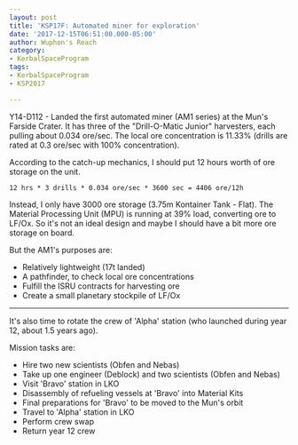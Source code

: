 ```yaml
---
layout: post
title: 'KSP17F: Automated miner for exploration'
date: '2017-12-15T06:51:00.000-05:00'
author: Wuphon's Reach
category:
- KerbalSpaceProgram
tags:
- KerbalSpaceProgram
- KSP2017

---
```


Y14-D112 - Landed the first automated miner (AM1 series) at the Mun's Farside Crater.  It has three of the "Drill-O-Matic Junior" harvesters, each pulling about 0.034 ore/sec.  The local ore concentration is 11.33% (drills are rated at 0.3 ore/sec with 100% concentration).

According to the catch-up mechanics, I should put 12 hours worth of ore storage on the unit.

    12 hrs * 3 drills * 0.034 ore/sec * 3600 sec = 4406 ore/12h

Instead, I only have 3000 ore storage (3.75m Kontainer Tank - Flat).  The Material Processing Unit (MPU) is running at 39% load, converting ore to LF/Ox.  So it's not an ideal design and maybe I should have a bit more ore storage on board.

But the AM1's purposes are:

- Relatively lightweight (17t landed)
- A pathfinder, to check local ore concentrations
- Fulfill the ISRU contracts for harvesting ore
- Create a small planetary stockpile of LF/Ox

---

It's also time to rotate the crew of 'Alpha' station (who launched during year 12, about 1.5 years ago).  

Mission tasks are:

- Hire two new scientists (Obfen and Nebas)
- Take up one engineer (Deblock) and two scientists (Obfen and Nebas)
- Visit 'Bravo' station in LKO
- Disassembly of refueling vessels at 'Bravo' into Material Kits
- Final preparations for 'Bravo' to be moved to the Mun's orbit
- Travel to 'Alpha' station in LKO
- Perform crew swap
- Return year 12 crew

